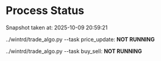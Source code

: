 # Process Status

Snapshot taken at: 2025-10-09 20:59:21

../wintrd/trade_algo.py --task price_update: **NOT RUNNING**

../wintrd/trade_algo.py --task buy_sell: **NOT RUNNING**

